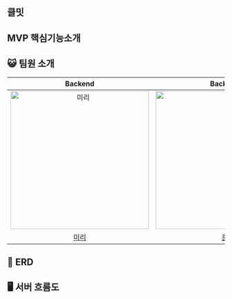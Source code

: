 ## 클밋


## MVP 핵심기능소개




## 😺 팀원 소개
|                                        Backend                                         |                                        Backend                                         |               Backend                |                                        Backend                                         |
|:--------------------------------------------------------------------------------------:|:--------------------------------------------------------------------------------------:|:------------------------------------:|:--------------------------------------------------------------------------------------:|
| <img src="https://avatars.githubusercontent.com/u/85860891?v=4" width=320px alt="미리"/> | <img src="https://avatars.githubusercontent.com/u/100510247?v=4" width=320px alt="훈"/>| <img src="https://avatars.githubusercontent.com/u/62535229?v=4" width=320px alt="무빗"/> |  <img src="https://avatars.githubusercontent.com/u/117848386?v=4" width=320px alt="진로"/> |
|                          [미리](https://github.com/yerim216)                           |                          [훈](https://github.com/tjdgns8439)                          |   [무빗](https://github.com/Nesquitto) |                            [진로](https://github.com/gourderased)                            | 

## 🎯 ERD


## 🖥️ 서버 흐름도


